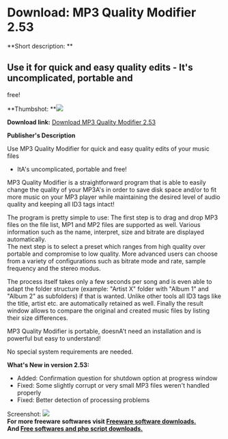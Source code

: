 # Download: MP3 Quality Modifier 2.53

**Short description: **

## Use it for quick and easy quality edits - It's uncomplicated, portable and
free!

  
**Thumbshot: **![](http://www.freewarefiles.com/screenshot/mp3qualmodif2_md.jpg)   
  
**Download link:** [Download MP3 Quality Modifier 2.53](http://freesoftwares.boysofts.com/MP3-Quality-Modifier_program_50137.html)  
  

**Publisher's Description**  
  

Use MP3 Quality Modifier for quick and easy quality edits of your music files
- ItA's uncomplicated, portable and free!

MP3 Quality Modifier is a straightforward program that is able to easily
change the quality of your MP3A's in order to save disk space and/or to fit
more music on your MP3 player while maintaining the desired level of audio
quality and keeping all ID3 tags intact!

The program is pretty simple to use: The first step is to drag and drop MP3
files on the file list, MP1 and MP2 files are supported as well. Various
information such as the name, interpret, size and bitrate are displayed
automatically.  
The next step is to select a preset which ranges from high quality over
portable and compromise to low quality. More advanced users can choose from a
variety of configurations such as bitrate mode and rate, sample frequency and
the stereo modus.

The process itself takes only a few seconds per song and is even able to adapt
the folder structure (example: "Artist X" folder with "Album 1" and "Album 2"
as subfolders) if that is wanted. Unlike other tools all ID3 tags like the
title, artist etc. are automatically retained as well. Finally the result
window allows to compare the original and created music files by listing their
size differences.

MP3 Quality Modifier is portable, doesnA't need an installation and is
powerful but easy to understand!

No special system requirements are needed.

**What's New in version 2.53:**

  * Added: Confirmation question for shutdown option at progress window 
  * Fixed: Some slightly corrupt or very small MP3 files weren't handled properly 
  * Fixed: Better detection of processing problems 

  
  
Screenshot: ![](http://www.freewarefiles.com/screenshot/mp3qualmodif2.jpg)  
**For more freeware softwares visit [Freeware software downloads.](http://freesoftwares.boysofts.com/)**   
**And [Free softwares and php script downloads.](http://www.boysofts.com/)**

